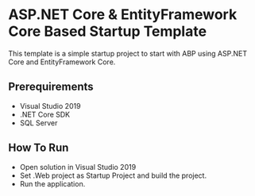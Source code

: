 # ASP.NET Core & EntityFramework Core Based Startup Template
This template is a simple startup project to start with ABP using ASP.NET Core and EntityFramework Core.

## Prerequirements
- Visual Studio 2019
- .NET Core SDK
- SQL Server

## How To Run
- Open solution in Visual Studio 2019
- Set .Web project as Startup Project and build the project.
- Run the application.